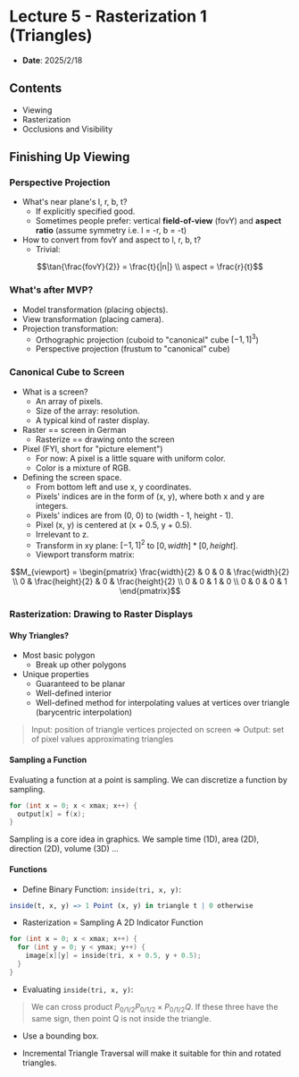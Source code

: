 # **Lecture 5 - Rasterization 1 (Triangles)**

- **Date**: 2025/2/18

## **Contents**

- Viewing
- Rasterization
- Occlusions and Visibility

## **Finishing Up Viewing**

### **Perspective Projection**

- What's near plane's l, r, b, t?
  - If explicitly specified good.
  - Sometimes people prefer: vertical **field-of-view** (fovY) and **aspect ratio** (assume symmetry i.e. l = -r, b = -t)
- How to convert from fovY and aspect to l, r, b, t?
  - Trivial:

``` math
\tan{\frac{fovY}{2}} = \frac{t}{|n|} \\
aspect = \frac{r}{t}
```

### **What's after MVP?**

- Model transformation (placing objects).
- View transformation (placing camera).
- Projection transformation:
  - Orthographic projection (cuboid to "canonical" cube $`[-1, 1]^3`$)
  - Perspective projection (frustum to "canonical" cube)

### **Canonical Cube to Screen**

- What is a screen?
  - An array of pixels.
  - Size of the array: resolution.
  - A typical kind of raster display.
- Raster == screen in German
  - Rasterize == drawing onto the screen
- Pixel (FYI, short for "picture element")
  - For now: A pixel is a little square with uniform color.
  - Color is a mixture of RGB.
- Defining the screen space.
  - From bottom left and use x, y coordinates.
  - Pixels' indices are in the form of (x, y), where both x and y are integers.
  - Pixels' indices are from (0, 0) to (width - 1, height - 1).
  - Pixel (x, y) is centered at (x + 0.5, y + 0.5).
  - Irrelevant to z.
  - Transform in xy plane: $`[-1, 1]^2`$ to $`[0, width] * [0, height]`$.
  - Viewport transform matrix:

``` math
M_{viewport} = 
\begin{pmatrix} 
\frac{width}{2} & 0 & 0 & \frac{width}{2} \\
0 & \frac{height}{2} & 0 & \frac{height}{2} \\
0 & 0 & 1 & 0 \\
0 & 0 & 0 & 1
\end{pmatrix}
```

### **Rasterization: Drawing to Raster Displays**

#### Why Triangles?

- Most basic polygon
  - Break up other polygons
- Unique properties
  - Guaranteed to be planar
  - Well-defined interior
  - Well-defined method for interpolating values at vertices over triangle (barycentric interpolation)

> Input: position of triangle vertices projected on screen =>
> Output: set of pixel values approximating triangles

#### Sampling a Function

Evaluating a function at a point is sampling. We can discretize a function by sampling.

```cpp
for (int x = 0; x < xmax; x++) {
  output[x] = f(x);
}
```

Sampling is a core idea in graphics. We sample time (1D), area (2D), direction (2D), volume (3D) ...

#### Functions

- Define Binary Function: ```inside(tri, x, y)```:

```r
inside(t, x, y) => 1 Point (x, y) in triangle t | 0 otherwise
```

- Rasterization = Sampling A 2D Indicator Function

```cpp
for (int x = 0; x < xmax; x++) {
  for (int y = 0; y < ymax; y++) {
    image[x][y] = inside(tri, x + 0.5, y + 0.5);
  }
}
```

- Evaluating ```inside(tri, x, y)```:

> We can cross product $`P_{0/1/2}P_{0/1/2} \times P_{0/1/2}Q`$. If these three have the same sign, then point Q is not inside the triangle.

- Use a bounding box.

- Incremental Triangle Traversal will make it suitable for thin and rotated triangles.
